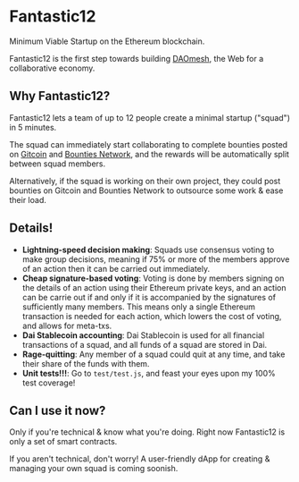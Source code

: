 # Fantastic12

Minimum Viable Startup on the Ethereum blockchain.

Fantastic12 is the first step towards building [DAOmesh](https://docs.google.com/document/d/1br9NRMa8YuxVciiKOy66XnenVG2hNv5zNrQtakmuulk/edit?usp=sharing), the Web for a collaborative economy.

## Why Fantastic12?

Fantastic12 lets a team of up to 12 people create a minimal startup ("squad") in 5 minutes.

The squad can immediately start collaborating to complete bounties posted on [Gitcoin](https://gitcoin.co) and [Bounties Network](https://bounties.network), and the rewards will be automatically split between squad members. 

Alternatively, if the squad is working on their own project, they could post bounties on Gitcoin and Bounties Network to outsource some work & ease their load.

## Details!

- **Lightning-speed decision making**: Squads use consensus voting to make group decisions, meaning if 75% or more of the members approve of an action then it can be carried out immediately.
- **Cheap signature-based voting**: Voting is done by members signing on the details of an action using their Ethereum private keys, and an action can be carrie out if and only if it is accompanied by the signatures of sufficiently many members. This means only a single Ethereum transaction is needed for each action, which lowers the cost of voting, and allows for meta-txs.
- **Dai Stablecoin accounting**: Dai Stablecoin is used for all financial transactions of a squad, and all funds of a squad are stored in Dai.
- **Rage-quitting**: Any member of a squad could quit at any time, and take their share of the funds with them.
- **Unit tests!!!**: Go to `test/test.js`, and feast your eyes upon my 100% test coverage!

## Can I use it now?

Only if you're technical & know what you're doing. Right now Fantastic12 is only a set of smart contracts.

If you aren't technical, don't worry! A user-friendly dApp for creating & managing your own squad is coming soonish.
